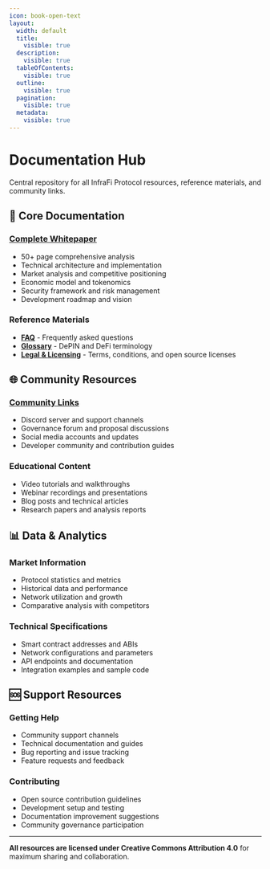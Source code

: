 ```yaml
---
icon: book-open-text
layout:
  width: default
  title:
    visible: true
  description:
    visible: true
  tableOfContents:
    visible: true
  outline:
    visible: true
  pagination:
    visible: true
  metadata:
    visible: true
---
```


# Documentation Hub

Central repository for all InfraFi Protocol resources, reference materials, and community links.

## 📖 **Core Documentation**

### **[Complete Whitepaper](whitepaper.md)**
- 50+ page comprehensive analysis
- Technical architecture and implementation
- Market analysis and competitive positioning  
- Economic model and tokenomics
- Security framework and risk management
- Development roadmap and vision

### **Reference Materials**
- **[FAQ](faq.md)** - Frequently asked questions
- **[Glossary](glossary.md)** - DePIN and DeFi terminology
- **[Legal & Licensing](legal.md)** - Terms, conditions, and open source licenses

## 🌐 **Community Resources**

### **[Community Links](community.md)**
- Discord server and support channels
- Governance forum and proposal discussions
- Social media accounts and updates
- Developer community and contribution guides

### **Educational Content**
- Video tutorials and walkthroughs
- Webinar recordings and presentations  
- Blog posts and technical articles
- Research papers and analysis reports

## 📊 **Data & Analytics**

### **Market Information**
- Protocol statistics and metrics
- Historical data and performance
- Network utilization and growth
- Comparative analysis with competitors

### **Technical Specifications**
- Smart contract addresses and ABIs
- Network configurations and parameters
- API endpoints and documentation
- Integration examples and sample code

## 🆘 **Support Resources**

### **Getting Help**
- Community support channels
- Technical documentation and guides
- Bug reporting and issue tracking
- Feature requests and feedback

### **Contributing**
- Open source contribution guidelines
- Development setup and testing
- Documentation improvement suggestions
- Community governance participation

---

**All resources are licensed under Creative Commons Attribution 4.0** for maximum sharing and collaboration.
